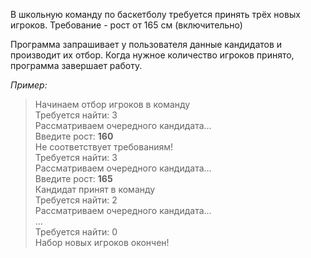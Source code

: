 В школьную команду по баскетболу требуется принять трёх новых игроков.
Требование - рост от 165 см (включительно)

Программа запрашивает у пользователя данные кандидатов и производит их отбор. Когда нужное количество игроков принято, программа завершает работу.

_Пример:_

> Начинаем отбор игроков в команду  
> Требуется найти: 3  
> Рассматриваем очередного кандидата...  
> Введите рост: **160**  
> Не соответствует требованиям!  
> Требуется найти: 3  
> Рассматриваем очередного кандидата...  
> Введите рост: **165**  
> Кандидат принят в команду  
> Требуется найти: 2  
> Рассматриваем очередного кандидата...  
> ...  
> Требуется найти: 0  
> Набор новых игроков окончен!  
